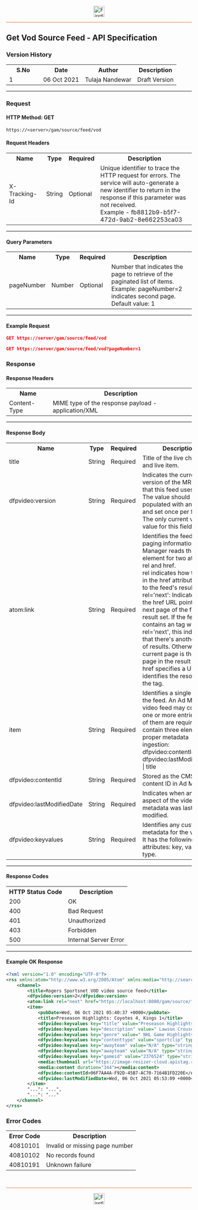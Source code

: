 <p align="center"><img src="https://cdn.shortpixel.ai/spai/w_378+q_lossy+ret_img+to_webp/https://firstlight.ai/wp-content/uploads/2021/03/300ppi-logotype-transparent.png" alt="Firstlight" height="30"/></p>

<hr style="height:1px;border-width:0;background-color:#f26524">

## Get Vod Source Feed - API Specification

### Version History

<table width='100%'>
  <tr>
    <th width='20%'>S.No</th>
    <th>Date</th>
    <th>Author</th>
    <th>Description</th>
  </tr>
  <tr>
    <td>1</td>
    <td>06 Oct 2021</td>
    <td>Tulaja Nandewar</td>
    <td>Draft Version</td>
  </tr>
</table>

<hr style="height:1px;border-width:0;background-color:black">

### Request

#### HTTP Method: GET

```
https://<server>/gam/source/feed/vod
```

#### Request Headers

<table width='100%'>
  <tr>
    <th width='20%'>Name</th>
    <th>Type</th>
    <th>Required</th>
    <th>Description</th>
  </tr>
  <tr>
    <td>X-Tracking-Id</td>
    <td>String</td>
    <td>Optional</td>
    <td>Unique identifier to trace the HTTP request for errors. The service will auto-generate a new identifier to return in the response if this parameter was not received.<br/>Example - fb8812b9-b5f7-472d-9ab2-8e662253ca03</td>
  </tr>
</table>

<hr style="height:1px;border-width:0;background-color:black">

<div class="page"/>

#### Query Parameters

<table width="100%">
  <tr>
    <th width='20%'>Name</th>
    <th>Type</th>
    <th>Required</th>
    <th>Description</th>
  </tr>
  <tr>
    <td>pageNumber</td>
    <td>Number</td>
    <td>Optional</td>
    <td>Number that indicates the page to retrieve of the paginated list of items. <br>Example: pageNumber=2 indicates second page.<br>Default value: 1</td>
  </tr>
</table>

<hr style="height:1px;border-width:0;background-color:black">

#### Example Request

```json
GET https://server/gam/source/feed/vod
```

```json
GET https://server/gam/source/feed/vod?pageNumber=1
```

### Response

#### Response Headers

<table width="100%">
  <tr>
    <th>Name</th>
    <th>Description</th>
  </tr>
  <tr>
    <td>Content-Type</td>
    <td>MIME type of the response payload - application/XML</td>
  </tr>
</table>

<hr style="height:1px;border-width:0;background-color:black">

<div class="page"/>

#### Response Body

<table width="100%">
  <tr>
    <th width='20%'>Name</th>
    <th>Type</th>
    <th>Required</th>
    <th>Description</th>
  </tr>
 <tr>
    <td>title</td>
    <td>String</td>
    <td>Required</td>
    <td>Title of the live channel and live item. </td>
  </tr>
  <tr>
    <td>dfpvideo:version</td>
    <td>String</td>
    <td>Required</td>
    <td>Indicates the current version of the MRSS spec that this feed uses. <br/> The value should be populated with an integer, and set once per feed. <br/> The only current valid value for this field is 2. </td>
  </tr>
  <tr>
    <td>atom:link</td>
    <td>String</td>
    <td>Required</td>
    <td>Identifies the feed's paging information. Ad Manager reads this element for two attributes: rel and href. <br/> rel indicates how the URL in the href attribute relates to the feed's result set. <br/> rel='next': Indicates that the href URL points to the next page of the feed's result set. If the feed contains an <atom:link> tag with rel='next', this indicates that there's another page of results. Otherwise, the current page is the last page in the result set. <br/> href specifies a URL that identifies the resource in the <atom:link> tag.</td>
  </tr>
  <tr>
    <td>item</td>
    <td>String</td>
    <td>Required</td>
    <td>Identifies a single video in the feed. An Ad Manager video feed may contain one or more <item> entries. Each of them are required to contain three elements for proper metadata ingestion: dfpvideo:contentId | dfpvideo:lastModifiedDate | title </td>
  </tr>
  <tr>
    <td>dfpvideo:contentId</td>
    <td>String</td>
    <td>Required</td>
    <td>Stored as the CMS content ID in Ad Manager. </td>
  </tr>
  <tr>
    <td>dfpvideo:lastModifiedDate</td>
    <td>String</td>
    <td>Required</td>
    <td>Indicates when any aspect of the video or its metadata was last modified. </td>
  </tr>
  <tr>
    <td>dfpvideo:keyvalues</td>
    <td>String</td>
    <td>Required</td>
    <td>Identifies any custom metadata for the video. <br/> It has the following attributes: key, value, and type. </td>
  </tr>
</table>

<hr style="height:1px;border-width:0;background-color:black">

<div class="page"/>

#### Response Codes

<table width="100%">
  <tr>
    <th>HTTP Status Code</th>
    <th>Description</th>
  </tr>
  <tr>
    <td>200</td>
    <td>OK</td>
  </tr>
  <tr>
    <td>400</td>
    <td>Bad Request</td>
  </tr>
  <tr>
    <td>401</td>
    <td>Unauthorized</td>
  </tr>
  <tr>
    <td>403</td>
    <td>Forbidden</td>
  </tr>
  <tr>
    <td>500</td>
    <td>Internal Server Error</td>
  </tr>
</table>

<hr style="height:1px;border-width:0;background-color:black">

<div class="page"/>

#### Example OK Response

```xml
<?xml version="1.0" encoding="UTF-8"?>
<rss xmlns:atom="http://www.w3.org/2005/Atom" xmlns:media="http://search.yahoo.com/mrss/" xmlns:openSearch="http://a9.com/-/spec/opensearchrss/1.0/" xmlns:dfpvideo="http://api.google.com/dfpvideo" xmlns:tms="http://data.tmsapi.com/v1.1" version="2.0">
    <channel>
        <title>Rogers Sportsnet VOD video source feed</title>
        <dfpvideo:version>2</dfpvideo:version>
        <atom:link rel="next" href="https://localhost:8080/gam/source/feed/vod?pageNumber=2"></atom:link>
        <item>
            <pubDate>Wed, 06 Oct 2021 05:40:37 +0000</pubDate>
            <title>Preseason Highlights: Coyotes 4, Kings 1</title>
            <dfpvideo:keyvalues key="title" value="Preseason Highlights: Coyotes 4, Kings 1" type="string"></dfpvideo:keyvalues>
            <dfpvideo:keyvalues key="description" value=" Lawson Crouse scored a pair of goals as the Arizona Coyotes defeated the Los Angeles Kings 4-1. " type="string"></dfpvideo:keyvalues>
            <dfpvideo:keyvalues key="genre" value=" NHL Game Highlights " type="string"></dfpvideo:keyvalues>
            <dfpvideo:keyvalues key="contenttype" value="sportclip" type="string"></dfpvideo:keyvalues>
            <dfpvideo:keyvalues key="awayteam" value="N/A" type="string"></dfpvideo:keyvalues>
            <dfpvideo:keyvalues key="awayteam" value="N/A" type="string"></dfpvideo:keyvalues>
            <dfpvideo:keyvalues key="gameid" value="2376524" type="string"></dfpvideo:keyvalues>
            <media:thumbnail url="https://image-resizer-cloud.apistag.rsm.firstlight.ai/image/06F7AA4A-F92D-45B7-AC70-7164B1FD220E/0-16x9.jpg?width=280"></media:thumbnail>
            <media:content duration="344"></media:content>
            <dfpvideo:contentId>06F7AA4A-F92D-45B7-AC70-7164B1FD220E</dfpvideo:contentId>
            <dfpvideo:lastModifiedDate>Wed, 06 Oct 2021 05:53:09 +0000</dfpvideo:lastModifiedDate>
        </item>
        "...": "...",
        "...": "..."   
    </channel>
</rss>
```

<div class="page"/>

### Error Codes

<table width="100%">
  <tr>
    <th>Error Code</th>
    <th>Description</th>
  </tr>
  <tr>
    <td>40810101</td>
    <td>Invalid or missing page number</td>
  </tr>
  <tr>
    <td>40810102</td>
    <td>No records found</td>
  </tr>
  <tr>
    <td>40810191</td>
    <td>Unknown failure</td>
  </tr>
</table>

<br/>

<hr style="height:1px;border-width:0;background-color:#f26524">

<p align="center"><img src="https://cdn.shortpixel.ai/spai/w_378+q_lossy+ret_img+to_webp/https://firstlight.ai/wp-content/uploads/2021/03/300ppi-logotype-transparent.png" alt="Firstlight" height="30"/></p>